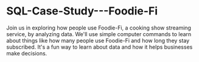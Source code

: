 # SQL-Case-Study---Foodie-Fi
Join us in exploring how people use Foodie-Fi, a cooking show streaming service, by analyzing data. We'll use simple computer commands to learn about things like how many people use Foodie-Fi and how long they stay subscribed. It's a fun way to learn about data and how it helps businesses make decisions.
